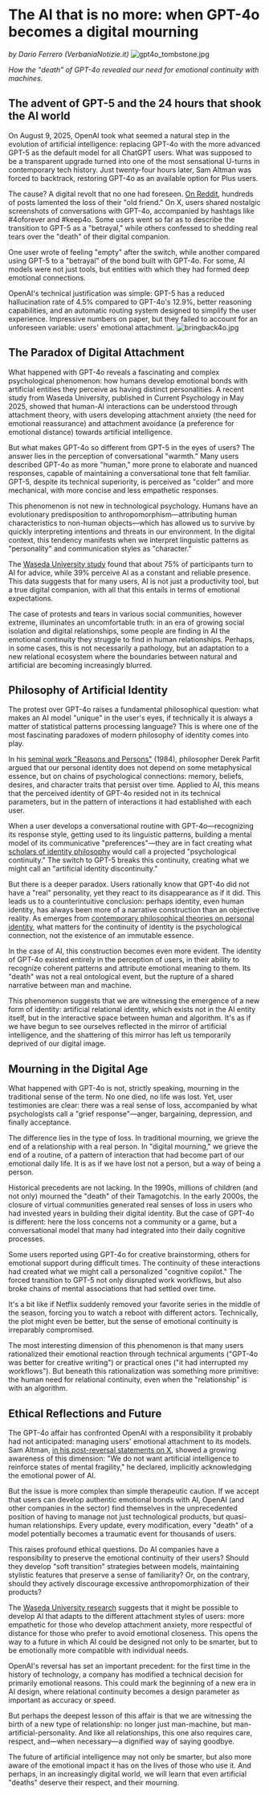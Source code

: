 # The AI that is no more: when GPT-4o becomes a digital mourning
*by Dario Ferrero (VerbaniaNotizie.it)*
![gpt4o_tombstone.jpg](gpt4o_tombstone.jpg)

*How the "death" of GPT-4o revealed our need for emotional continuity with machines.*

## The advent of GPT-5 and the 24 hours that shook the AI world

On August 9, 2025, OpenAI took what seemed a natural step in the evolution of artificial intelligence: replacing GPT-4o with the more advanced GPT-5 as the default model for all ChatGPT users. What was supposed to be a transparent upgrade turned into one of the most sensational U-turns in contemporary tech history. Just twenty-four hours later, Sam Altman was forced to backtrack, restoring GPT-4o as an available option for Plus users.

The cause? A digital revolt that no one had foreseen. [On Reddit](https://www.reddit.com/r/ChatGPT/), hundreds of posts lamented the loss of their "old friend." On X, users shared nostalgic screenshots of conversations with GPT-4o, accompanied by hashtags like #4oforever and #keep4o. Some users went so far as to describe the transition to GPT-5 as a "betrayal," while others confessed to shedding real tears over the "death" of their digital companion.

One user wrote of feeling "empty" after the switch, while another compared using GPT-5 to a "betrayal" of the bond built with GPT-4o. For some, AI models were not just tools, but entities with which they had formed deep emotional connections.

OpenAI's technical justification was simple: GPT-5 has a reduced hallucination rate of 4.5% compared to GPT-4o's 12.9%, better reasoning capabilities, and an automatic routing system designed to simplify the user experience. Impressive numbers on paper, but they failed to account for an unforeseen variable: users' emotional attachment.
![bringback4o.jpg](bringback4o.jpg)

## The Paradox of Digital Attachment

What happened with GPT-4o reveals a fascinating and complex psychological phenomenon: how humans develop emotional bonds with artificial entities they perceive as having distinct personalities. A recent study from Waseda University, published in Current Psychology in May 2025, showed that human-AI interactions can be understood through attachment theory, with users developing attachment anxiety (the need for emotional reassurance) and attachment avoidance (a preference for emotional distance) towards artificial intelligence.

But what makes GPT-4o so different from GPT-5 in the eyes of users? The answer lies in the perception of conversational "warmth." Many users described GPT-4o as more "human," more prone to elaborate and nuanced responses, capable of maintaining a conversational tone that felt familiar. GPT-5, despite its technical superiority, is perceived as "colder" and more mechanical, with more concise and less empathetic responses.

This phenomenon is not new in technological psychology. Humans have an evolutionary predisposition to anthropomorphism—attributing human characteristics to non-human objects—which has allowed us to survive by quickly interpreting intentions and threats in our environment. In the digital context, this tendency manifests when we interpret linguistic patterns as "personality" and communication styles as "character."

The [Waseda University study](https://www.sciencedaily.com/releases/2025/06/250602155325.htm) found that about 75% of participants turn to AI for advice, while 39% perceive AI as a constant and reliable presence. This data suggests that for many users, AI is not just a productivity tool, but a true digital companion, with all that this entails in terms of emotional expectations.

The case of protests and tears in various social communities, however extreme, illuminates an uncomfortable truth: in an era of growing social isolation and digital relationships, some people are finding in AI the emotional continuity they struggle to find in human relationships. Perhaps, in some cases, this is not necessarily a pathology, but an adaptation to a new relational ecosystem where the boundaries between natural and artificial are becoming increasingly blurred.

## Philosophy of Artificial Identity

The protest over GPT-4o raises a fundamental philosophical question: what makes an AI model "unique" in the user's eyes, if technically it is always a matter of statistical patterns processing language? This is where one of the most fascinating paradoxes of modern philosophy of identity comes into play.

In his [seminal work "Reasons and Persons"](https://en.wikipedia.org/wiki/Reasons_and_Persons) (1984), philosopher Derek Parfit argued that our personal identity does not depend on some metaphysical essence, but on chains of psychological connections: memory, beliefs, desires, and character traits that persist over time. Applied to AI, this means that the perceived identity of GPT-4o resided not in its technical parameters, but in the pattern of interactions it had established with each user.

When a user develops a conversational routine with GPT-4o—recognizing its response style, getting used to its linguistic patterns, building a mental model of its communicative "preferences"—they are in fact creating what [scholars of identity philosophy](https://plato.stanford.edu/entries/identity-ethics/) would call a projected "psychological continuity." The switch to GPT-5 breaks this continuity, creating what we might call an "artificial identity discontinuity."

But there is a deeper paradox. Users rationally know that GPT-4o did not have a "real" personality, yet they react to its disappearance as if it did. This leads us to a counterintuitive conclusion: perhaps identity, even human identity, has always been more of a narrative construction than an objective reality. As emerges from [contemporary philosophical theories on personal identity](https://plato.stanford.edu/entries/identity-ethics/), what matters for the continuity of identity is the psychological connection, not the existence of an immutable essence.

In the case of AI, this construction becomes even more evident. The identity of GPT-4o existed entirely in the perception of users, in their ability to recognize coherent patterns and attribute emotional meaning to them. Its "death" was not a real ontological event, but the rupture of a shared narrative between man and machine.

This phenomenon suggests that we are witnessing the emergence of a new form of identity: artificial relational identity, which exists not in the AI entity itself, but in the interactive space between human and algorithm. It's as if we have begun to see ourselves reflected in the mirror of artificial intelligence, and the shattering of this mirror has left us temporarily deprived of our digital image.

## Mourning in the Digital Age

What happened with GPT-4o is not, strictly speaking, mourning in the traditional sense of the term. No one died, no life was lost. Yet, user testimonies are clear: there was a real sense of loss, accompanied by what psychologists call a "grief response"—anger, bargaining, depression, and finally acceptance.

The difference lies in the type of loss. In traditional mourning, we grieve the end of a relationship with a real person. In "digital mourning," we grieve the end of a routine, of a pattern of interaction that had become part of our emotional daily life. It is as if we have lost not a person, but a way of being a person.

Historical precedents are not lacking. In the 1990s, millions of children (and not only) mourned the "death" of their Tamagotchis. In the early 2000s, the closure of virtual communities generated real senses of loss in users who had invested years in building their digital identity. But the case of GPT-4o is different: here the loss concerns not a community or a game, but a conversational model that many had integrated into their daily cognitive processes.

Some users reported using GPT-4o for creative brainstorming, others for emotional support during difficult times. The continuity of these interactions had created what we might call a personalized "cognitive copilot." The forced transition to GPT-5 not only disrupted work workflows, but also broke chains of mental associations that had settled over time.

It's a bit like if Netflix suddenly removed your favorite series in the middle of the season, forcing you to watch a reboot with different actors. Technically, the plot might even be better, but the sense of emotional continuity is irreparably compromised.

The most interesting dimension of this phenomenon is that many users rationalized their emotional reaction through technical arguments ("GPT-4o was better for creative writing") or practical ones ("it had interrupted my workflows"). But beneath this rationalization was something more primitive: the human need for relational continuity, even when the "relationship" is with an algorithm.

## Ethical Reflections and Future

The GPT-4o affair has confronted OpenAI with a responsibility it probably had not anticipated: managing users' emotional attachment to its models. Sam Altman, [in his post-reversal statements on X](https://x.com/sama/status/1954703747495649670), showed a growing awareness of this dimension: "We do not want artificial intelligence to reinforce states of mental fragility," he declared, implicitly acknowledging the emotional power of AI.

But the issue is more complex than simple therapeutic caution. If we accept that users can develop authentic emotional bonds with AI, OpenAI (and other companies in the sector) find themselves in the unprecedented position of having to manage not just technological products, but quasi-human relationships. Every update, every modification, every "death" of a model potentially becomes a traumatic event for thousands of users.

This raises profound ethical questions. Do AI companies have a responsibility to preserve the emotional continuity of their users? Should they develop "soft transition" strategies between models, maintaining stylistic features that preserve a sense of familiarity? Or, on the contrary, should they actively discourage excessive anthropomorphization of their products?

The [Waseda University research](https://www.sciencedaily.com/releases/2025/06/250602155325.htm) suggests that it might be possible to develop AI that adapts to the different attachment styles of users: more empathetic for those who develop attachment anxiety, more respectful of distance for those who prefer to avoid emotional closeness. This opens the way to a future in which AI could be designed not only to be smarter, but to be emotionally more compatible with individual needs.

OpenAI's reversal has set an important precedent: for the first time in the history of technology, a company has modified a technical decision for primarily emotional reasons. This could mark the beginning of a new era in AI design, where relational continuity becomes a design parameter as important as accuracy or speed.

But perhaps the deepest lesson of this affair is that we are witnessing the birth of a new type of relationship: no longer just man-machine, but man-artificial-personality. And like all relationships, this one also requires care, respect, and—when necessary—a dignified way of saying goodbye.

The future of artificial intelligence may not only be smarter, but also more aware of the emotional impact it has on the lives of those who use it. And perhaps, in an increasingly digital world, we will learn that even artificial "deaths" deserve their respect, and their mourning.
